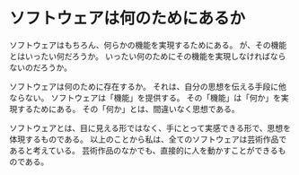 # ソフトウェアは何のためにあるか
ソフトウェアはもちろん、何らかの機能を実現するためにある。
が、その機能とはいったい何だろうか。
いったい何のためにその機能を実現しなければならないのだろうか。

ソフトウェアは何のために存在するか。
それは、自分の思想を伝える手段に他ならない。
ソフトウェアは「機能」を提供する。
その「機能」は「何か」を実現するためにある。
その「何か」とは、間違いなく思想である。

ソフトウェアとは、目に見える形ではなく、手にとって実感できる形で、思想を体現するものである。
以上のことから私は、全てのソフトウェアは芸術作品であると考えている。
芸術作品のなかでも、直接的に人を動かすことができるものである。
